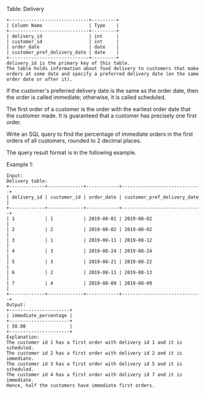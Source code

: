 Table: Delivery

    +-----------------------------+---------+
    | Column Name                 | Type    |
    +-----------------------------+---------+
    | delivery_id                 | int     |
    | customer_id                 | int     |
    | order_date                  | date    |
    | customer_pref_delivery_date | date    |
    +-----------------------------+---------+
    delivery_id is the primary key of this table.
    The table holds information about food delivery to customers that make orders at some date and specify a preferred delivery date (on the same order date or after it).

 

If the customer's preferred delivery date is the same as the order date, then the order is called immediate; otherwise, it is called scheduled.

The first order of a customer is the order with the earliest order date that the customer made. It is guaranteed that a customer has precisely one first order.

Write an SQL query to find the percentage of immediate orders in the first orders of all customers, rounded to 2 decimal places.

The query result format is in the following example.

 

Example 1:

    Input: 
    Delivery table:
    +-------------+-------------+------------+-----------------------------+
    | delivery_id | customer_id | order_date | customer_pref_delivery_date |
    +-------------+-------------+------------+-----------------------------+
    | 1           | 1           | 2019-08-01 | 2019-08-02                  |
    | 2           | 2           | 2019-08-02 | 2019-08-02                  |
    | 3           | 1           | 2019-08-11 | 2019-08-12                  |
    | 4           | 3           | 2019-08-24 | 2019-08-24                  |
    | 5           | 3           | 2019-08-21 | 2019-08-22                  |
    | 6           | 2           | 2019-08-11 | 2019-08-13                  |
    | 7           | 4           | 2019-08-09 | 2019-08-09                  |
    +-------------+-------------+------------+-----------------------------+
    Output: 
    +----------------------+
    | immediate_percentage |
    +----------------------+
    | 50.00                |
    +----------------------+
    Explanation: 
    The customer id 1 has a first order with delivery id 1 and it is scheduled.
    The customer id 2 has a first order with delivery id 2 and it is immediate.
    The customer id 3 has a first order with delivery id 5 and it is scheduled.
    The customer id 4 has a first order with delivery id 7 and it is immediate.
    Hence, half the customers have immediate first orders.

